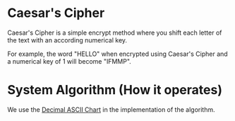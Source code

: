 # Caesar's Cipher
Caesar's Cipher is a simple encrypt method where you shift each letter of the text with an according numerical key.

For example, the word "HELLO" when encrypted using Caesar's Cipher and a numerical key of 1 will become "IFMMP".

# System Algorithm (How it operates)
We use the [Decimal ASCII Chart](https://www.asciichart.com/[asciichart.com) in the implementation of the algorithm. 


